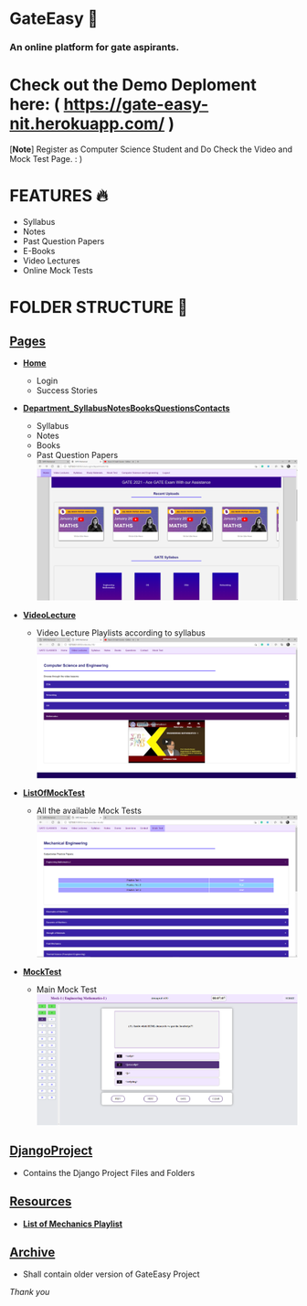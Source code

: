 # GateEasy :tophat:
### An online platform for gate aspirants.
# Check out the Demo Deploment here: ( https://gate-easy-nit.herokuapp.com/ ) 
[**Note**] Register as Computer Science Student and Do Check the Video and Mock Test Page. : )

# FEATURES :fire:
- Syllabus
- Notes
- Past Question Papers
- E-Books
- Video Lectures
- Online Mock Tests

# FOLDER STRUCTURE :open_file_folder:

## [Pages](https://github.com/akash2099/GateEasy/tree/main/Pages)

- [**Home**](https://github.com/akash2099/GateEasy/tree/main/Pages/Home)
  - Login
  - Success Stories

- [**Department_SyllabusNotesBooksQuestionsContacts**](https://github.com/akash2099/GateEasy/tree/main/Pages/Department_SyllabusNotesBooksQuestionsContacts)
  - Syllabus
  - Notes
  - Books
  - Past Question Papers
  ![Screenshot](departmentalPage.png)
     
 - [**VideoLecture**](https://github.com/akash2099/GateEasy/tree/main/Pages/VideoLecture)
   - Video Lecture Playlists according to syllabus
    ![Screenshot](videoPage.png)

- [**ListOfMockTest**](https://github.com/akash2099/GateEasy/tree/main/Pages/ListOfMockTest)
   - All the available Mock Tests
   ![Screenshot](mockList.png)
   
- [**MockTest**](https://github.com/akash2099/GateEasy/tree/main/Pages/MockTest)
  - Main Mock Test
  ![Screenshot](SS.png)
  
## [DjangoProject](https://github.com/akash2099/GateEasy/tree/main/DjangoProject)
  - Contains the Django Project Files and Folders
 
## [Resources](https://github.com/akash2099/GateEasy/tree/main/Resources)

- [**List of Mechanics Playlist**](https://github.com/akash2099/GateEasy/blob/main/Resources/Playlist_Mechanics.txt)

## [Archive](https://github.com/akash2099/GateEasy/tree/main/Archive)
  - Shall contain older version of GateEasy Project
  

*Thank you*
